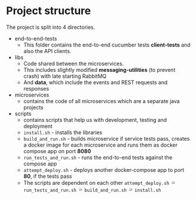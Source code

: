# Project structure

The project is split into 4 directories.
- end-to-end-tests
  - This folder contains the end-to-end cucumber tests
  **client-tests** and also the API clients.
- libs
  - Code shared between the microservices. 
  - This includes
  slightly modified **messaging-utilities** (to prevent crash)
  with late  starting RabbitMQ
  - And **data**,  which include the events and REST requests
  and responses
- microservices
  - contains the code of all microservices
  which are a separate java projects
- scripts
  - contains scripts that help us with development,
  testing and deployment
  - `install.sh` - installs the libraries
  - `build_and_run.sh` - builds microservice if service tests pass, creates a docker image for 
  each microservice and runs them as docker compose
  app on port **8080**
  - `run_tests_and_run.sh` - runs the end-to-end tests against the compose app
  - `attempt_deploy.sh` - deploys another docker-compose app to port **80**, if the 
    tests pass
  - The scripts are dependent on each other `attempt_deploy.sh` ⸧ `run_tests_and_run.sh` ⸧ `build_and_run.sh` ⸧ `install.sh` 
